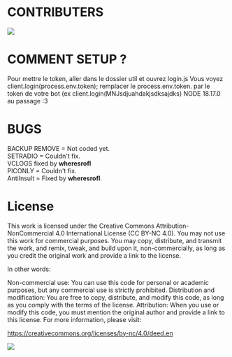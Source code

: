 # CONTRIBUTERS
<a href="https://github.com/20ch/crowbot-remade-2024/graphs/contributors">
  <img src="https://contrib.rocks/image?repo=20ch/crowbot-remade-2024" />
</a>

# COMMENT SETUP ?
Pour mettre le token, aller dans le dossier util et ouvrez login.js
Vous voyez client.login(process.env.token);  remplacer le process.env.token. par le token de votre bot (ex client.login(MNJsdjuahdakjsdksajdks)
NODE 18.17.0 au passage :3 

# BUGS


BACKUP REMOVE = Not coded yet. <br>
SETRADIO = Couldn't fix. <br> 
VCLOGS fixed by **wheresrofl** <br>
PICONLY = Couldn't fix. <br>
AntiInsult = Fixed by **wheresrofl**. <br>

# License

This work is licensed under the Creative Commons Attribution-NonCommercial 4.0 International License (CC BY-NC 4.0). You may not use this work for commercial purposes. You may copy, distribute, and transmit the work, and remix, tweak, and build upon it, non-commercially, as long as you credit the original work and provide a link to the license.

In other words:

Non-commercial use: You can use this code for personal or academic purposes, but any commercial use is strictly prohibited.
Distribution and modification: You are free to copy, distribute, and modify this code, as long as you comply with the terms of the license.
Attribution: When you use or modify this code, you must mention the original author and provide a link to this license.
For more information, please visit:

https://creativecommons.org/licenses/by-nc/4.0/deed.en

<img src="https://img.shields.io/github/license/20ch/crowbot-remade-2024?style=for-the-badge&colorA=131820&colorB=FFFFFF&logo=markdown" />
